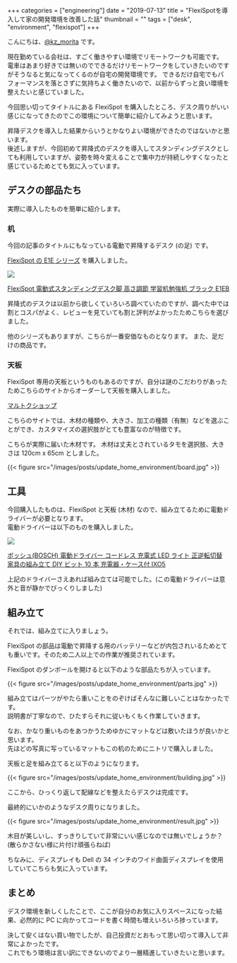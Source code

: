 +++
categories = ["engineering"]
date = "2019-07-13"
title = "FlexiSpotを導入して家の開発環境を改善した話"
thumbnail = ""
tags = ["desk", "environment", "flexispot"]
+++

こんにちは、[@kz_morita](https://twitter.com/kz_morita) です。

現在勤めている会社は、すごく働きやすい環境でリモートワークも可能です。
電車はあまり好きでは無いのでできるだけリモートワークをしていきたいのですがそうなると気になってくるのが自宅の開発環境です。
できるだけ自宅でもパフォーマンスを落とさずに気持ちよく働きたいので、以前からずっと良い環境を整えたいと感じていました。

今回思い切ってタイトルにある FlexiSpot を購入したところ、デスク周りがいい感じになってきたのでこの環境について簡単に紹介してみようと思います。

昇降デスクを導入した結果からいうとかなりよい環境ができたのではないかと思います。\
後述しますが、今回初めて昇降式のデスクを導入してスタンディングデスクとしても利用していますが、姿勢を時々変えることで集中力が持続しやすくなったと感じているためとても気に入っています。

## デスクの部品たち

実際に導入したものを簡単に紹介します。

### 机

今回の記事のタイトルにもなっている電動で昇降するデスク (の足) です。

[FlexiSpot の E1E シリーズ](https://flexispot.jp/shop/height-adjustable-desk/e1e/) を購入しました。

<a href="https://www.amazon.co.jp/FlexiSpot-%E9%9B%BB%E5%8B%95%E5%BC%8F%E3%82%B9%E3%82%BF%E3%83%B3%E3%83%87%E3%82%A3%E3%83%B3%E3%82%B0%E3%83%87%E3%82%B9%E3%82%AF%E8%84%9A-%E9%AB%98%E3%81%95%E8%AA%BF%E7%AF%80-%E5%AD%A6%E7%BF%92%E6%9C%BA%E5%8B%89%E5%BC%B7%E6%9C%BA-%E3%83%96%E3%83%A9%E3%83%83%E3%82%AFE1EB/dp/B07FDVGLK8/ref=as_li_ss_il?__mk_ja_JP=%E3%82%AB%E3%82%BF%E3%82%AB%E3%83%8A&keywords=Flexispot+E1E&qid=1562982212&s=gateway&sr=8-1&linkCode=li2&tag=foresta04-22&linkId=ffa7fbe7738ff42298a7be5e837169d2&language=ja_JP" target="_blank"><img border="0" src="//ws-fe.amazon-adsystem.com/widgets/q?_encoding=UTF8&ASIN=B07FDVGLK8&Format=_SL160_&ID=AsinImage&MarketPlace=JP&ServiceVersion=20070822&WS=1&tag=foresta04-22&language=ja_JP" ></a><img src="https://ir-jp.amazon-adsystem.com/e/ir?t=foresta04-22&language=ja_JP&l=li2&o=9&a=B07FDVGLK8" width="1" height="1" border="0" alt="" style="border:none !important; margin:0px !important;" />

<a href="https://amzn.to/2lcZbZb">FlexiSpot 電動式スタンディングデスク脚 高さ調節 学習机勉強机 ブラック E1EB</a>

昇降式のデスクは以前から欲しくていろいろ調べていたのですが、調べた中では割とコスパがよく、レビューを見ていても割と評判がよかったためこちらを選びました。

他のシリーズもありますが、こちらが一番安価なものとなります。
また、足だけの商品です。

### 天板

FlexiSpot 専用の天板というものもあるのですが、自分は謎のこだわりがあったためこちらのサイトからオーダーして天板を購入しました。

[マルトクショップ](https://shop.woodworks-marutoku.com)

こちらのサイトでは、木材の種類や、大きさ、加工の種類（有無）などを選ぶことができ、カスタマイズの選択肢がとても豊富なのが特徴です。

こちらが実際に届いた木材です。
木材は丈夫とされているタモを選択肢、大きさは 120cm x 65cm としました。

{{< figure src="/images/posts/update_home_environment/board.jpg" >}}

## 工具

今回購入したものは、FlexiSpot と天板 (木材) なので、組み立てるために電動ドライバーが必要となります。\
電動ドライバーは以下のものを購入しました。

<a href="https://www.amazon.co.jp/gp/product/B0146D1XG6/ref=as_li_ss_il?ie=UTF8&psc=1&linkCode=li2&tag=foresta04-22&linkId=d4d735f9c4f2772dae840db874399485&language=ja_JP" target="_blank"><img border="0" src="//ws-fe.amazon-adsystem.com/widgets/q?_encoding=UTF8&ASIN=B0146D1XG6&Format=_SL160_&ID=AsinImage&MarketPlace=JP&ServiceVersion=20070822&WS=1&tag=foresta04-22&language=ja_JP" ></a><img src="https://ir-jp.amazon-adsystem.com/e/ir?t=foresta04-22&language=ja_JP&l=li2&o=9&a=B0146D1XG6" width="1" height="1" border="0" alt="" style="border:none !important; margin:0px !important;" />

<a href="https://amzn.to/2jE7zAf">ボッシュ(BOSCH) 電動ドライバー コードレス 充電式 LED ライト 正逆転切替 家具の組み立て DIY ビット 10 本 充電器・ケース付 IXO5</a>

上記のドライバーさえあれば組み立ては可能でした。(この電動ドライバーは意外と音が静かでびっくりしました)

## 組み立て

それでは、組み立てに入りましょう。

FlexiSpot の部品は電動で昇降する用のバッテリーなどが内包されいるためとても重いです。そのため二人以上での作業が推奨されています。

FlexiSpot のダンボールを開けると以下のような部品たちが入っています。

{{< figure src="/images/posts/update_home_environment/parts.jpg" >}}

組み立てはパーツがやたら重いことをのぞけばそんなに難しいことはなかったです。\
説明書が丁寧なので、ひたすらそれに従いもくもく作業していきます。

なお、かなり重いものをあつかうためゆかにマットなどは敷いたほうが良いかと思います。\
先ほどの写真に写っているマットもこの机のためにニトリで購入しました。

天板と足を組み立てると以下のようになります。

{{< figure src="/images/posts/update_home_environment/building.jpg" >}}

ここから、ひっくり返して配線などを整えたらデスクは完成です。

最終的にいかのようなデスク周りになりました。

{{< figure src="/images/posts/update_home_environment/result.jpg" >}}

木目が美しいし、すっきりしていて非常にいい感じなのでは無いでしょうか？ (散らかさない様に片付け頑張らねば)

ちなみに、ディスプレイも Dell の 34 インチのワイド曲面ディスプレイを使用していてこちらも気に入っています。

## まとめ

デスク環境を新しくしたことで、ここが自分のお気に入りスペースになった結果、必然的に PC に向かってコードを書く時間も増えいろいろ捗っています。

決して安くはない買い物でしたが、自己投資だとおもって思い切って導入して非常によかったです。\
これでもう環境は言い訳にできないのでより一層精進していきたいと思います。
